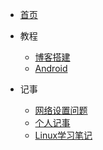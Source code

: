 <!-- docs/_sidebar.md -->

* [首页](README)
  
* 教程
  * [博客搭建](guide/blog_guide.md "个人博客搭建指北") 
  * [Android](guide/android.md)

* 记事
  * [网络设置问题](notes/1.md)
  * [个人记事](notes/my-notes.md)
  * [Linux学习笔记](notes/linux_learning.md)